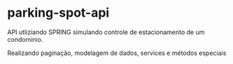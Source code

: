 # parking-spot-api

API utliziando SPRING simulando controle de estacionamento de um condominio.

Realizando paginação, modelagem de dados, services e métodos especiais
